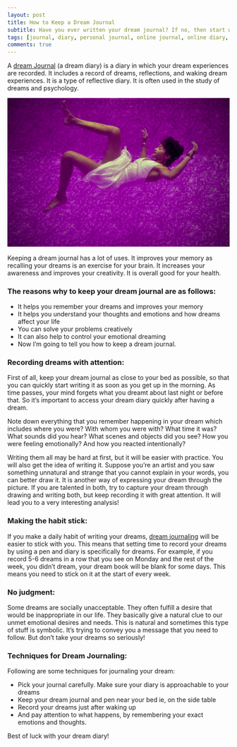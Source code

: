 ```yaml
---
layout: post
title: How to Keep a Dream Journal
subtitle: Have you ever written your dream journal? If no, then start writing it as it is going to prove very beneficial in the future.
tags: [journal, diary, personal journal, online journal, online diary, writing, writing community, dream journal]
comments: true
---
```


<p>A <a href="https://www.goodnightjournal.com/online-journal">dream Journal</a> (a dream diary) is a diary in which your dream experiences are recorded. It includes a record of dreams, reflections, and waking dream experiences. It is a type of reflective diary. It is often used in the study of dreams and psychology.</p>

![How to Keep a Dream Journal](/img/post/how-to-keep-a-dream-journal.jpg)

<p>Keeping a dream journal has a lot of uses. It improves your memory as recalling your dreams is an exercise for your brain. It increases your awareness and improves your creativity. It is overall good for your health.</p>

<h3>The reasons why to keep your dream journal are as follows:</h3>
<ul>
  <li>It helps you remember your dreams and improves your memory</li>
  <li>It helps you understand your thoughts and emotions and how dreams affect your life</li>
  <li>You can solve your problems creatively</li>
  <li>It can also help to control your emotional dreaming</li>
  <li>Now I’m going to tell you how to keep a dream journal.</li>
</ul>

<h3>Recording dreams with attention:</h3>
<p>First of all, keep your dream journal as close to your bed as possible, so that you can quickly start writing it as soon as you get up in the morning. As time passes, your mind forgets what you dreamt about last night or before that. So it’s important to access your dream diary quickly after having a dream.</p>

<p>Note down everything that you remember happening in your dream which includes where you were? With whom you were with? What time it was? What sounds did you hear? What scenes and objects did you see? How you were feeling emotionally? And how you reacted intentionally?</p>

<p>Writing them all may be hard at first, but it will be easier with practice. You will also get the idea of writing it. Suppose you’re an artist and you saw something unnatural and strange that you cannot explain in your words, you can better draw it. It is another way of expressing your dream through the picture. If you are talented in both, try to capture your dream through drawing and writing both, but keep recording it with great attention. It will lead you to a very interesting analysis!</p>

<h3>Making the habit stick:</h3>
<p>If you make a daily habit of writing your dreams, <a href="https://www.psychologytoday.com/us/blog/dreaming-in-the-digital-age/201705/keeping-dream-journal">dream journaling</a> will be easier to stick with you. This means that setting time to record your dreams by using a pen and diary is specifically for dreams. For example, if you record 5-6 dreams in a row that you see on Monday and the rest of the week, you didn’t dream, your dream book will be blank for some days. This means you need to stick on it at the start of every week.</p>

<h3>No judgment:</h3>
<p>Some dreams are socially unacceptable. They often fulfill a desire that would be inappropriate in our life. They basically give a natural clue to our unmet emotional desires and needs. This is natural and sometimes this type of stuff is symbolic. It’s trying to convey you a message that you need to follow. But don’t take your dreams so seriously!</p>

<h3>Techniques for Dream Journaling:</h3>
<p>Following are some techniques for journaling your dream:</p>

<ul>
<li>Pick your journal carefully. Make sure your diary is approachable to your dreams</li>
<li>Keep your dream journal and pen near your bed ie, on the side table</li>
<li>Record your dreams just after waking up</li>
<li>And pay attention to what happens, by remembering your exact emotions and thoughts. </li>
</ul>

<p>Best of luck with your dream diary!</p>
